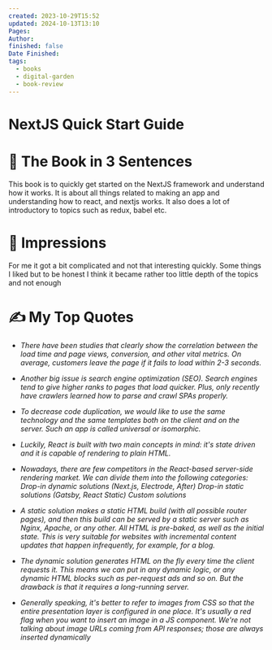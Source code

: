 ```yaml
---
created: 2023-10-29T15:52
updated: 2024-10-13T13:10
Pages: 
Author: 
finished: false
Date Finished: 
tags:
  - books
  - digital-garden
  - book-review
---
```

# NextJS Quick Start Guide


# 🚀 The Book in 3 Sentences
This book is to quickly get started on the NextJS framework and understand how it works. 
It is about all things related to making an app and understanding how to react, and nextjs works. It also does a lot of introductory to topics such as redux, babel etc.


# 🎨 Impressions

For me it got a bit complicated and not that interesting quickly. Some things I liked but to be honest I think it became rather too little depth of the topics and not enough 

# ✍️ My Top  Quotes
- *There have been studies that clearly show the correlation between the load time and page views, conversion, and other vital metrics. On average, customers leave the page if it fails to load within 2-3 seconds.* 
 
- *Another big issue is search engine optimization (SEO). Search engines tend to give higher ranks to pages that load quicker. Plus, only recently have crawlers learned how to parse and crawl SPAs properly.* 
 
- *To decrease code duplication, we would like to use the same technology and the same templates both on the client and on the server. Such an app is called universal or isomorphic.* 
 
- *Luckily, React is built with two main concepts in mind: it's state driven and it is capable of rendering to plain HTML.* 
 
- *Nowadays, there are few competitors in the React-based server-side rendering market. We can divide them into the following categories: Drop-in dynamic solutions (Next.js, Electrode, After) Drop-in static solutions (Gatsby, React Static) Custom solutions* 
 
- *A static solution makes a static HTML build (with all possible router pages), and then this build can be served by a static server such as Nginx, Apache, or any other. All HTML is pre-baked, as well as the initial state. This is very suitable for websites with incremental content updates that happen infrequently, for example, for a blog.* 
 
- *The dynamic solution generates HTML on the fly every time the client requests it. This means we can put in any dynamic logic, or any dynamic HTML blocks such as per-request ads and so on. But the drawback is that it requires a long-running server.* 
 
- *Generally speaking, it's better to refer to images from CSS so that the entire presentation layer is configured in one place. It's usually a red flag when you want to insert an image in a JS component. We're not talking about image URLs coming from API responses; those are always inserted dynamically* 
 

